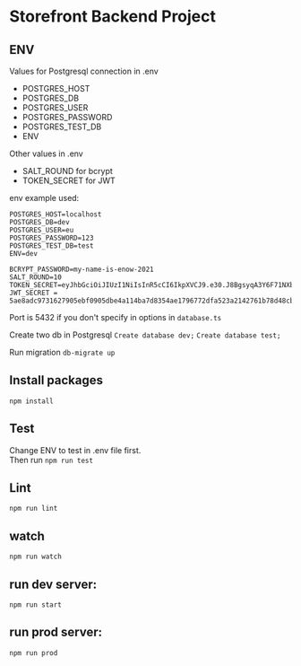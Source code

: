 # Storefront Backend Project

## ENV
Values for Postgresql connection in .env
- POSTGRES_HOST
- POSTGRES_DB
- POSTGRES_USER
- POSTGRES_PASSWORD
- POSTGRES_TEST_DB
- ENV  

Other values in .env
- SALT_ROUND for bcrypt
- TOKEN_SECRET for JWT

env example used: 
```angular2html
POSTGRES_HOST=localhost
POSTGRES_DB=dev
POSTGRES_USER=eu
POSTGRES_PASSWORD=123
POSTGRES_TEST_DB=test
ENV=dev

BCRYPT_PASSWORD=my-name-is-enow-2021
SALT_ROUND=10
TOKEN_SECRET=eyJhbGciOiJIUzI1NiIsInR5cCI6IkpXVCJ9.e30.J8BgsyqA3Y6F71NXbfuYIfRVuvRa_qb08RStxrCVhlQ
JWT_SECRET = 5ae8adc9731627905ebf0905dbe4a114ba7d8354ae1796772dfa523a2142761b78d48cbfcd98000bb94fbdbd8147f30de6b3484c3a060d389068204df6a50630
```

Port is 5432 if you don't specify in options in `database.ts`

Create two db in Postgresql
`Create database dev;`
`Create database test;` 

Run migration
`db-migrate up`


## Install packages
`npm install`  

## Test
Change ENV to test in .env file first.    
Then run `npm run test`

## Lint
`npm run lint`

## watch
`npm run watch`

## run dev server: 
`npm run start`

## run prod server:
`npm run prod`